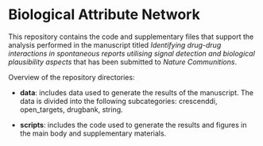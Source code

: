 # Biological Attribute Network

This repository contains the code and supplementary files that support the analysis performed in the manuscript titled _Identifying drug-drug interactions in spontaneous reports utilising signal detection and biological plausibility aspects_ that has been submitted to _Nature Communitions_.

Overview of the repository directories:

- **data**: includes data used to generate the results of the manuscript. The data is divided into the following subcategories: crescenddi, open_targets, drugbank, string.

- **scripts**: includes the code used to generate the results and figures in the main body and supplementary materials. 

